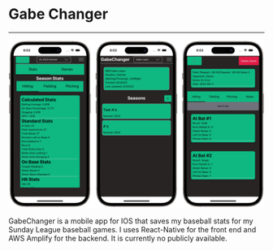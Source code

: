 # Gabe Changer
---
![Could Not Load Image](https://raw.githubusercontent.com/TextuarySolid45/private-repo-readmes/main/images/gabe-changer.png)

GabeChanger is a mobile app for IOS that saves my baseball stats for my Sunday League baseball games. I uses React-Native for the front end and AWS Amplify for the backend. It is currently no publicly available.